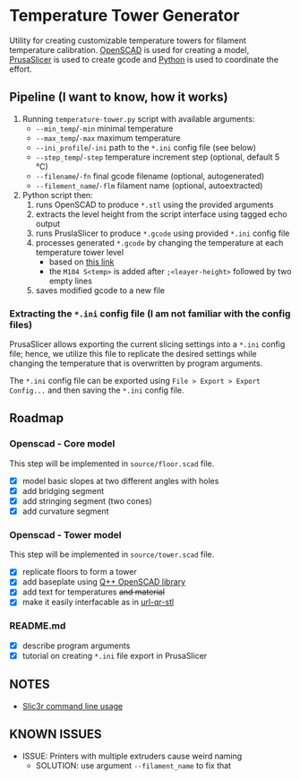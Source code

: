 # Temperature Tower Generator

Utility for creating customizable temperature towers for filament temperature calibration. [OpenSCAD](https://openscad.org/) is used for creating a model, [PrusaSlicer](https://www.prusa3d.com/page/prusaslicer_424/) is used to create gcode and [Python](https://www.python.org/) is used to coordinate the effort.

## Pipeline (I want to know, how it works)

1. Running `temperature-tower.py` script with available arguments:
   - `--min_temp`/`-min` minimal temperature
   - `--max_temp`/`-max` maximum temperature
   - `--ini_profile`/`-ini` path to the `*.ini` config file (see below)
   - `--step_temp`/`-step` temperature increment step (optional, default 5 °C)
   - `--filename`/`-fn` final gcode filename (optional, autogenerated)
   - `--filement_name`/`-flm` filament name (optional, autoextracted)
1. Python script then:
   1. runs OpenSCAD to produce `*.stl` using the provided arguments
   2. extracts the level height from the script interface using tagged echo output
   3. runs PruslaSlicer to produce `*.gcode` using provided `*.ini` config file
   4. processes generated `*.gcode` by changing the temperature at each temperature tower level
      - based on [this link](https://www.thingiverse.com/thing:2729076)
      - the `M104 S<temp>` is added after `;<leayer-height>` followed by two empty lines
   5. saves modified gcode to a new file

### Extracting the `*.ini` config file (I am not familiar with the config files)

PrusaSlicer allows exporting the current slicing settings into a `*.ini` config file; hence, we utilize this file to replicate the desired settings while changing the temperature that is overwritten by program arguments.

The `*.ini` config file can be exported using `File > Export > Export Config...` and then saving the `*.ini` config file.

## Roadmap

### Openscad - Core model

This step will be implemented in `source/floor.scad` file.

- [x] model basic slopes at two different angles with holes
- [x] add bridging segment
- [x] add stringing segment (two cones)
- [x] add curvature segment

### Openscad - Tower model

This step will be implemented in `source/tower.scad` file.

- [x] replicate floors to form a tower
- [x] add baseplate using [Q++ OpenSCAD library](https://github.com/kubikji2/qpp-openscad-library)
- [x] add text for temperatures ~~and material~~
- [x] make it easily interfacable as in [url-qr-stl](https://github.com/kubikji2/url-qr-stl)

### README.md

- [x] describe program arguments
- [x] tutorial on creating `*.ini` file export in PrusaSlicer

## NOTES

- [Slic3r command line usage](https://manual.slic3r.org/advanced/command-line)

## KNOWN ISSUES

- ISSUE: Printers with multiple extruders cause weird naming
  - SOLUTION: use argument `--filament_name` to fix that
